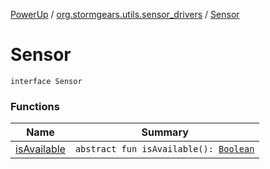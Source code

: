 [PowerUp](../../index.md) / [org.stormgears.utils.sensor_drivers](../index.md) / [Sensor](./index.md)

# Sensor

`interface Sensor`

### Functions

| Name | Summary |
|---|---|
| [isAvailable](is-available.md) | `abstract fun isAvailable(): `[`Boolean`](https://kotlinlang.org/api/latest/jvm/stdlib/kotlin/-boolean/index.html) |
